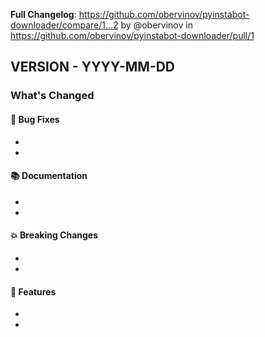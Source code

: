 **Full Changelog**: https://github.com/obervinov/pyinstabot-downloader/compare/1...2 by @obervinov in https://github.com/obervinov/pyinstabot-downloader/pull/1
## VERSION - YYYY-MM-DD
### What's Changed
#### 🐛 Bug Fixes
* 
* 
#### 📚 Documentation
* 
* 
#### 💥 Breaking Changes
* 
* 
#### 🚀 Features
* 
* 
